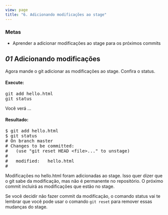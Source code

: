 ```yaml
---
view: page
title: "6. Adicionando modificações ao stage"
---
```


<h3>Metas</h3>

<ul><li>Aprender a adicionar modificações ao stage para os próximos commits</li></ul>

<h2><em>01</em> Adicionando modificações</h2>

<p>Agora mande o git adicionar as modificações ao stage. Confira o status.</p>

<h4 class="h4-pre">Execute:</h4>

<pre class="instructions">git add hello.html
git status</pre>

<p>Você verá &#8230;</p>

<h4 class="h4-pre">Resultado:</h4>

<pre class="sample">$ git add hello.html
$ git status
# On branch master
# Changes to be committed:
#   (use "git reset HEAD &lt;file&gt;..." to unstage)
#
#	modified:   hello.html
#</pre>

<p>Modificações no hello.html foram adicionadas ao stage. Isso quer dizer que o git sabe da modificação, mas não é permanente no repositório. O próximo commit incluirá as modificações que estão no stage.</p>

<p>Se você decidir não fazer commit da modificação, o comando status vai te lembrar que você pode usar o comando <code>git reset</code> para remover essas mudanças do stage.</p>
